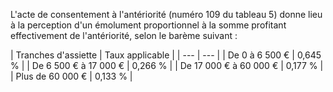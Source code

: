 L'acte de consentement à l'antériorité (numéro 109 du tableau 5) donne lieu à la perception d'un émolument proportionnel à la somme profitant effectivement de l'antériorité, selon le barème suivant :

| Tranches d'assiette |
Taux applicable |
| --- | --- |
|
De 0 à 6 500 € |
0,645 % |
|
De 6 500 € à 17 000 € |
0,266 % |
|
De 17 000 € à 60 000 € |
0,177 % |
|
Plus de 60 000 € |
0,133 % |
